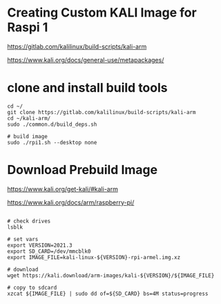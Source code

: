 # Creating Custom KALI Image for Raspi 1

https://gitlab.com/kalilinux/build-scripts/kali-arm

https://www.kali.org/docs/general-use/metapackages/

# clone and install build tools

```
cd ~/
git clone https://gitlab.com/kalilinux/build-scripts/kali-arm
cd ~/kali-arm/
sudo ./common.d/build_deps.sh

# build image
sudo ./rpi1.sh --desktop none

```


# Download Prebuild Image

https://www.kali.org/get-kali/#kali-arm

https://www.kali.org/docs/arm/raspberry-pi/

```

# check drives
lsblk

# set vars
export VERSION=2021.3
export SD_CARD=/dev/mmcblk0
export IMAGE_FILE=kali-linux-${VERSION}-rpi-armel.img.xz

# download
wget https://kali.download/arm-images/kali-${VERSION}/${IMAGE_FILE}

# copy to sdcard
xzcat ${IMAGE_FILE} | sudo dd of=${SD_CARD} bs=4M status=progress

```
